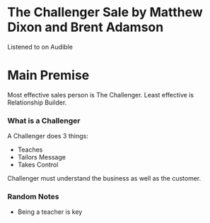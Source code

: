 # The Challenger Sale by Matthew Dixon and Brent Adamson

Listened to on Audible

# Main Premise

Most effective sales person is The Challenger. Least effective is Relationship Builder.

### What is a Challenger

A Challenger does 3 things:

- Teaches
- Tailors Message
- Takes Control

Challenger must understand the business as well as the customer.

### Random Notes

- Being a teacher is key
